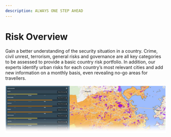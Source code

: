 ```yaml
---
description: ALWAYS ONE STEP AHEAD
---
```


# Risk Overview

Gain a better understanding of the security situation in a country. Crime, civil unrest, terrorism, general risks and governance are all key categories to be assessed to provide a basic country risk portfolio. In addition, our experts identify urban risks for each country’s most relevant cities and add new information on a monthly basis, even revealing no-go areas for travellers.

![CITY SECURITY RISK VIEW \(RIO DE JANEIRO\)](../.gitbook/assets/cityriskoverview.png)

